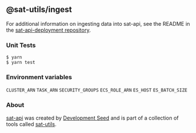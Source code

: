 ## @sat-utils/ingest

For additional information on ingesting data into sat-api, see the README in the [sat-api-deployment repository](https://github.com/sat-utils/sat-api-deployment).


### Unit Tests
```
$ yarn
$ yarn test
```

### Environment variables

`CLUSTER_ARN`
`TASK_ARN`
`SECURITY_GROUPS`
`ECS_ROLE_ARN`
`ES_HOST`
`ES_BATCH_SIZE`

### About
[sat-api](https://github.com/sat-utils/sat-api) was created by [Development Seed](<http://developmentseed.org>) and is part of a collection of tools called [sat-utils](https://github.com/sat-utils).

